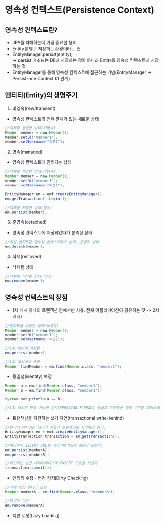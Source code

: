 # 영속성 컨텍스트(Persistence Context)

## **영속성 컨텍스트란?**

- JPA를 이해하는데 가장 중요한 용어
- Entity를 영구 저장하는 환경이라는 뜻
- EntityManager.persist(entity);  
  -> persist 메소드는 DB에 저장하는 것이 아니라 Entity를 영속성 컨텍스트에 저장하는 것
- EntityManager를 통해 영속성 컨텍스트에 접근하는 개념(EntityManager -> Persistence Context 1:1 관계)

## **엔티티(Entity)의 생명주기**

1. 비영속(new/transient)

- 영속성 컨텍스트와 전혀 관계가 없는 새로운 상태

```Java
//객체를 생성한 상태(비영속)
Member member = new Member();
member.setId("member1");
member.setUsername("회원1");
```

2. 영속(managed)

- 영속성 컨텍스트에 관리되는 상태

```Java
//객체를 생성한 상태(비영속)
Member member = new Member();
member.setId("member1");
member.setUsername("회원1");

EntityManager em = emf.createEntityManager();
em.getTransaction().begin();

//객체를 저장한 상태(영속)
em.persist(member);
```

3. 준영속(detached)

- 영속성 컨텍스트에 저장되었다가 분리된 상태

```Java
//회원 엔티티를 영속성 컨텍스트에서 분리, 준영속 상태
em.detach(member);
```

4. 삭제(removed)

- 삭제된 상태

```Java
//객체를 삭제한 상태(삭제)
em.remove(member);
```

## **영속성 컨텍스트의 장점**

- 1차 캐시(하나의 트랜잭션 안에서만 사용. 전체 어플리케이션이 공유하는 것 -> 2차 캐시)

```Java
//엔티티를 생성한 상태(비영속)
Member member = new Member();
member.setId("member1");
member.setUsername("회원1");

//1차 캐시에 저장됨
em.persist(member);

//1차 캐시에서 조회
Member findMember = em.find(Member.class, "member1");
```

- 동일성(identity) 보장

```Java
Member a = em.find(Member.class, "member1");
Member b = em.find(Member.class, "member1");

System.out.println(a == b);

//1차 캐시로 반복 가능한 읽기(REPEATABLE READ) 등급의 트랜잭션 격리 수준을 데이터베이스가 아닌 어플리케이션 차원에서 제공
```

- 트랜잭션을 지원하는 쓰기 지연(transactional write-behind)

```Java
//엔티티 매니저는 데이터 변경시 트랜잭션을 시작해야 한다.
EntityManager em = emf.createEntityManager();
EntityTransaction transaction = em.getTransaction();

//여기까지 INSERT SQL을 데이터베이스에 보내지 않는다.
em.persist(memberA);
em.persist(memberB);

//커밋하는 순간 데이터베이스에 INSERT SQL을 보낸다.
transaction.commit();
```

- 엔티티 수정 - 변경 감지(Dirty Checking)

```Java
//삭제 대상 엔티티 조회
Member memberA = em.find(Member.class, "memberA");

//엔티티 삭제
em.remove(memberA);
```

- 지연 로딩(Lazy Loading)
